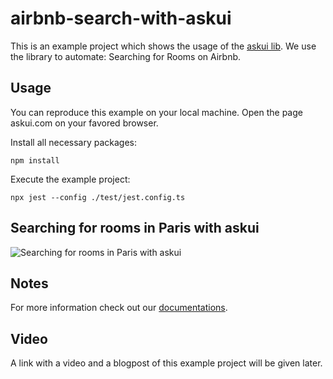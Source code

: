 # airbnb-search-with-askui

 This is an example project which shows the usage of the [askui lib](https://github.com/askui/askui). 
 We use the library to automate: Searching for Rooms on Airbnb.

## Usage

You can reproduce this example on your local machine.
Open the page askui.com on your favored browser.

Install all necessary packages:

```shell
npm install
```

Execute the example project:

```shell
npx jest --config ./test/jest.config.ts
```

## Searching for rooms in Paris with askui

![Searching for rooms in Paris with askui](askui-airbnb-search.png)

## Notes

For more information check out our [documentations](https://docs.askui.com/).

## Video

A link with a video and a blogpost of this example project will be given later.
